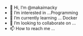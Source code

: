 - 👋 Hi, I’m @makaimacky
- 👀 I’m interested in ...Programming
- 🌱 I’m currently learning ... Docker
- 💞️ I’m looking to collaborate on ...
- 📫 How to reach me ...

<!---
makaimacky/makaimacky is a ✨ special ✨ repository because its `README.md` (this file) appears on your GitHub profile.
You can click the Preview link to take a look at your changes.
--->
